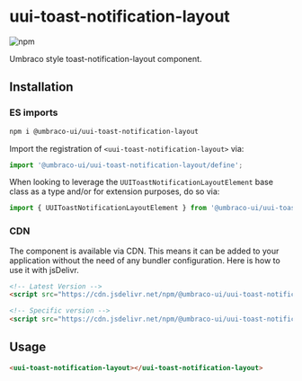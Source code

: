# uui-toast-notification-layout

![npm](https://img.shields.io/npm/v/@umbraco-ui/uui-toast-notification-layout?logoColor=%231B264F)

Umbraco style toast-notification-layout component.

## Installation

### ES imports

```zsh
npm i @umbraco-ui/uui-toast-notification-layout
```

Import the registration of `<uui-toast-notification-layout>` via:

```javascript
import '@umbraco-ui/uui-toast-notification-layout/define';
```

When looking to leverage the `UUIToastNotificationLayoutElement` base class as a type and/or for extension purposes, do so via:

```javascript
import { UUIToastNotificationLayoutElement } from '@umbraco-ui/uui-toast-notification-layout';
```

### CDN

The component is available via CDN. This means it can be added to your application without the need of any bundler configuration. Here is how to use it with jsDelivr.

```html
<!-- Latest Version -->
<script src="https://cdn.jsdelivr.net/npm/@umbraco-ui/uui-toast-notification-layout@latest/dist/uui-toast-notification-layout.min.js"></script>

<!-- Specific version -->
<script src="https://cdn.jsdelivr.net/npm/@umbraco-ui/uui-toast-notification-layout@X.X.X/dist/uui-toast-notification-layout.min.js"></script>
```

## Usage

```html
<uui-toast-notification-layout></uui-toast-notification-layout>
```
